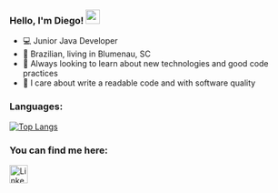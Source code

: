 ### Hello, I'm Diego! <img src="https://media.giphy.com/media/hvRJCLFzcasrR4ia7z/giphy.gif" width="25px">
- 💻 Junior Java Developer
- 🏡 Brazilian, living in Blumenau, SC
- 🌱 Always looking to learn about new technologies and good code practices
- 👼 I care about write a readable code and with software quality
<!--- 
- 🔭 I’m currently working on ...
 -->
### Languages:

 [![Top Langs](https://github-readme-stats.vercel.app/api/top-langs/?username=diegoleonds&layout=compact&theme=dark&hide=swift,Objective-C,PureBasic&hide_title=true)](https://github.com/anuraghazra/github-readme-stats)
 
 ### You can find me here:

   <a href="https://www.linkedin.com/in/diego-leon-482b14199"><img alt="LinkedIn" title="LinkedIn" height="32" width="32" src="https://raw.githubusercontent.com/peterthehan/peterthehan/master/assets/linkedin.svg"></a>

